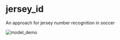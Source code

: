 # jersey_id
An approach for jersey number recognition in soccer

![model_demo](results_video/im.png)